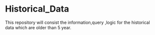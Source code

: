 # Historical_Data
This repository will consist the information,query ,logic for the historical data which are older than 5 year.
